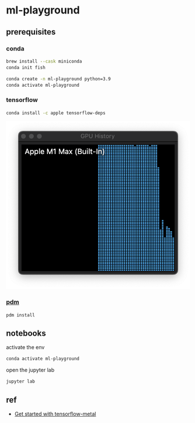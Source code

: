# ml-playground

## prerequisites

### conda

```sh
brew install --cask miniconda
conda init fish
```

```sh
conda create -n ml-playground python=3.9
conda activate ml-playground
```

### tensorflow

```sh
conda install -c apple tensorflow-deps
```

![tf gpu verification](assets/verify_tf_gpu.png)

### [pdm](https://pdm.fming.dev/latest/)

```sh
pdm install
```

## notebooks

activate the env

```sh
conda activate ml-playground
```

open the jupyter lab

```sh
jupyter lab
```

## ref

- [Get started with tensorflow-metal](https://developer.apple.com/metal/tensorflow-plugin/)
